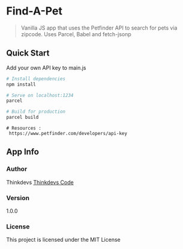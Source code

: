 # Find-A-Pet

> Vanilla JS app that uses the Petfinder API to search for pets via zipcode. Uses Parcel, Babel and fetch-jsonp

## Quick Start

Add your own API key to main.js

``` bash
# Install dependencies
npm install

# Serve on localhost:1234
parcel

# Build for production
parcel build
```

```
# Resources :
 https://www.petfinder.com/developers/api-key
 ```

## App Info

### Author

Thinkdevs
[Thinkdevs Code](http://thinkdevs.com)

### Version

1.0.0

### License

This project is licensed under the MIT License